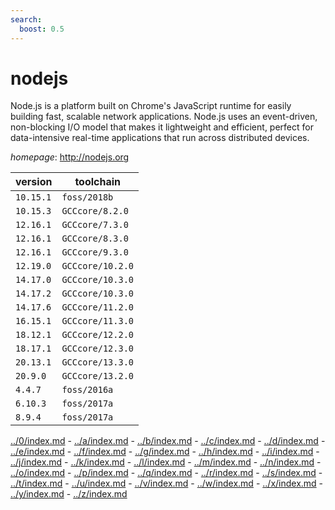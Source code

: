 ```yaml
---
search:
  boost: 0.5
---
```

# nodejs

Node.js is a platform built on Chrome's JavaScript runtime  for easily building fast, scalable network applications. Node.js uses an  event-driven, non-blocking I/O model that makes it lightweight and efficient,  perfect for data-intensive real-time applications that run across distributed devices.

*homepage*: <http://nodejs.org>

version | toolchain
--------|----------
``10.15.1`` | ``foss/2018b``
``10.15.3`` | ``GCCcore/8.2.0``
``12.16.1`` | ``GCCcore/7.3.0``
``12.16.1`` | ``GCCcore/8.3.0``
``12.16.1`` | ``GCCcore/9.3.0``
``12.19.0`` | ``GCCcore/10.2.0``
``14.17.0`` | ``GCCcore/10.3.0``
``14.17.2`` | ``GCCcore/10.3.0``
``14.17.6`` | ``GCCcore/11.2.0``
``16.15.1`` | ``GCCcore/11.3.0``
``18.12.1`` | ``GCCcore/12.2.0``
``18.17.1`` | ``GCCcore/12.3.0``
``20.13.1`` | ``GCCcore/13.3.0``
``20.9.0`` | ``GCCcore/13.2.0``
``4.4.7`` | ``foss/2016a``
``6.10.3`` | ``foss/2017a``
``8.9.4`` | ``foss/2017a``

[../0/index.md](0) - [../a/index.md](a) - [../b/index.md](b) - [../c/index.md](c) - [../d/index.md](d) - [../e/index.md](e) - [../f/index.md](f) - [../g/index.md](g) - [../h/index.md](h) - [../i/index.md](i) - [../j/index.md](j) - [../k/index.md](k) - [../l/index.md](l) - [../m/index.md](m) - [../n/index.md](n) - [../o/index.md](o) - [../p/index.md](p) - [../q/index.md](q) - [../r/index.md](r) - [../s/index.md](s) - [../t/index.md](t) - [../u/index.md](u) - [../v/index.md](v) - [../w/index.md](w) - [../x/index.md](x) - [../y/index.md](y) - [../z/index.md](z)

